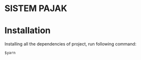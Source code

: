 # SISTEM PAJAK
 
# Installation


Installing all the dependencies of project, run following command:

``` $yarn ```

